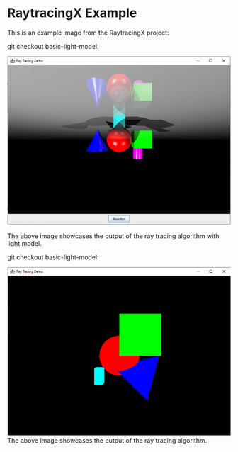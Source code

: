 # RaytracingX Example

This is an example image from the RaytracingX project:

git checkout basic-light-model:

![RaytracingX](https://github.com/adiel2012/RaytracingX/blob/main/simplelight.PNG?raw=true)

The above image showcases the output of the ray tracing algorithm with light model.



git checkout basic-light-model:

![RaytracingX](https://github.com/adiel2012/RaytracingX/blob/main/simpleobjects.PNG?raw=true)
The above image showcases the output of the ray tracing algorithm.


